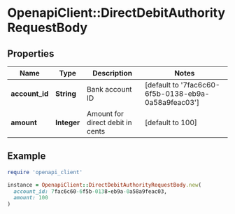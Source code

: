 # OpenapiClient::DirectDebitAuthorityRequestBody

## Properties

| Name | Type | Description | Notes |
| ---- | ---- | ----------- | ----- |
| **account_id** | **String** | Bank account ID | [default to &#39;7fac6c60-6f5b-0138-eb9a-0a58a9feac03&#39;] |
| **amount** | **Integer** | Amount for direct debit in cents | [default to 100] |

## Example

```ruby
require 'openapi_client'

instance = OpenapiClient::DirectDebitAuthorityRequestBody.new(
  account_id: 7fac6c60-6f5b-0138-eb9a-0a58a9feac03,
  amount: 100
)
```

